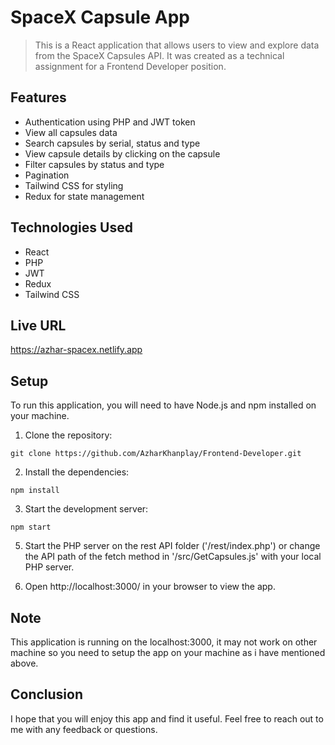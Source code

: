 # SpaceX Capsule App
> This is a React application that allows users to view and explore data from the SpaceX Capsules API. It was created as a technical assignment for a Frontend Developer position.

## Features
- Authentication using PHP and JWT token
- View all capsules data
- Search capsules by serial, status and type
- View capsule details by clicking on the capsule
- Filter capsules by status and type
- Pagination
- Tailwind CSS for styling
- Redux for state management

## Technologies Used
- React
- PHP
- JWT
- Redux
- Tailwind CSS

## Live URL

https://azhar-spacex.netlify.app


## Setup
To run this application, you will need to have Node.js and npm installed on your machine.

1. Clone the repository:
```react
git clone https://github.com/AzharKhanplay/Frontend-Developer.git
```
2. Install the dependencies:
```react
npm install
```
3. Start the development server:
```react
npm start
```
5. Start the PHP server on the rest API folder ('/rest/index.php') or change the API path of the fetch method in '/src/GetCapsules.js' with your local PHP server.

5. Open http://localhost:3000/ in your browser to view the app.

## Note
This application is running on the localhost:3000, it may not work on other machine so you need to setup the app on your machine as i have mentioned above.

## Conclusion
I hope that you will enjoy this app and find it useful. Feel free to reach out to me with any feedback or questions.
